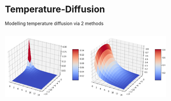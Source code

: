 # Temperature-Diffusion
Modelling temperature diffusion via 2 methods <br/>
<br/>

![Temperature Diffusion Results](2dmethodsplot.png)
